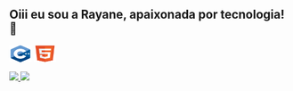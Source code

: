 ## Oiii eu sou a Rayane, apaixonada por tecnologia! 👋

<div>
  <img align="center" alt="Rayane-C++" height="30" width="40" src="https://raw.githubusercontent.com/devicons/devicon/master/icons/cplusplus/cplusplus-original.svg" />
<img align="center" alt="Rayane-HTML" height="30" width="40" src="https://raw.githubusercontent.com/devicons/devicon/master/icons/html5/html5-original.svg">
  
</div>

<br>

<div>
  <a href="https://www.linkedin.com/in/rayane-ramos-396b1524b" target="_blank">
    <img src="https://img.shields.io/badge/-LinkedIn-%230077B5?style=for-the-badge&logo=linkedin&logoColor=white" />
  </a> 
  <a href="mailto:rayane.ramos1515@gmail.com">
    <img src="https://img.shields.io/badge/-Gmail-%23333?style=for-the-badge&logo=gmail&logoColor=white" />
  </a>
</div>
